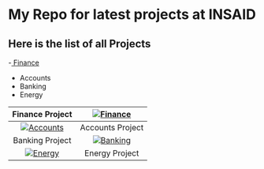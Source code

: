 # My Repo for latest projects at INSAID

## Here is the list of all Projects

-[ Finance](https://github.com/sandhyaranikaram/data-science-learning/tree/master/finance-project " Finance")
- Accounts
- Banking
- Energy

|Finance Project|[![Finance](https://raw.githubusercontent.com/sandhyaranikaram/data-science-learning/master/images/double-exposure-graph-rows-coins-260nw-530884738.webp "Finance")](https://raw.githubusercontent.com/sandhyaranikaram/data-science-learning/master/images/double-exposure-graph-rows-coins-260nw-530884738.webp "Finance") |
| :------------: | :------------: |
|[![Accounts](https://raw.githubusercontent.com/sandhyaranikaram/data-science-learning/master/images/double-exposure-graph-rows-coins-260nw-530884738.webp "Accounts")](https://raw.githubusercontent.com/sandhyaranikaram/data-science-learning/master/images/double-exposure-graph-rows-coins-260nw-530884738.webp "Accounts")   | Accounts Project|
|Banking Project|[![Banking](https://raw.githubusercontent.com/sandhyaranikaram/data-science-learning/master/images/double-exposure-graph-rows-coins-260nw-530884738.webp "Banking")](https://raw.githubusercontent.com/sandhyaranikaram/data-science-learning/master/images/double-exposure-graph-rows-coins-260nw-530884738.webp "Banking") |
|[![Energy](https://raw.githubusercontent.com/sandhyaranikaram/data-science-learning/master/images/double-exposure-graph-rows-coins-260nw-530884738.webp "Energy")](https://raw.githubusercontent.com/sandhyaranikaram/data-science-learning/master/images/double-exposure-graph-rows-coins-260nw-530884738.webp "Energy")  |Energy Project|


